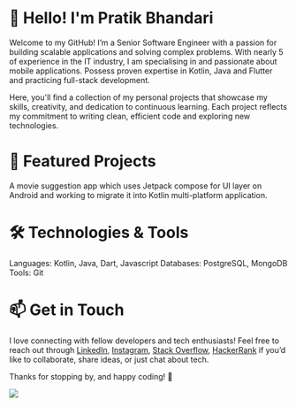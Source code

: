 # 👋 Hello! I'm Pratik Bhandari

Welcome to my GitHub! I’m a Senior Software Engineer with a passion for building scalable applications and solving complex problems. With nearly 5 of experience in the IT industry, I am specialising in and passionate about mobile applications. Possess proven expertise in Kotlin, Java and Flutter and practicing full-stack development.

Here, you'll find a collection of my personal projects that showcase my skills, creativity, and dedication to continuous learning. Each project reflects my commitment to writing clean, efficient code and exploring new technologies.

# 🌟 Featured Projects

A movie suggestion app which uses Jetpack compose for UI layer on Android and working to migrate it into Kotlin multi-platform application.

# 🛠️ Technologies & Tools
Languages: Kotlin, Java, Dart, Javascript
Databases: PostgreSQL, MongoDB
Tools: Git

# 📫 Get in Touch
I love connecting with fellow developers and tech enthusiasts! Feel free to reach out through <a href="https://www.linkedin.com/in/prateek-bhandari/">LinkedIn</a>, <a href="https://www.instagram.com/prateekbhandari_/">Instagram</a>, <a href="https://stackoverflow.com/users/10097879/prateek-bhandari">Stack Overflow</a>, <a href="https://www.hackerrank.com/prateek_9770">HackerRank</a> if you’d like to collaborate, share ideas, or just chat about tech.

Thanks for stopping by, and happy coding! 🚀

![](https://komarev.com/ghpvc/?username=prateekbhandarii&color=green&style=flat&label=Github+Views)
